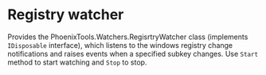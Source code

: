 # Registry watcher
Provides the PhoenixTools.Watchers.RegisrtryWatcher class (implements `IDisposable` interface), 
which listens to the windows registry change notifications and raises events when a 
specified subkey changes.
Use `Start` method to start watching and `Stop` to stop.

